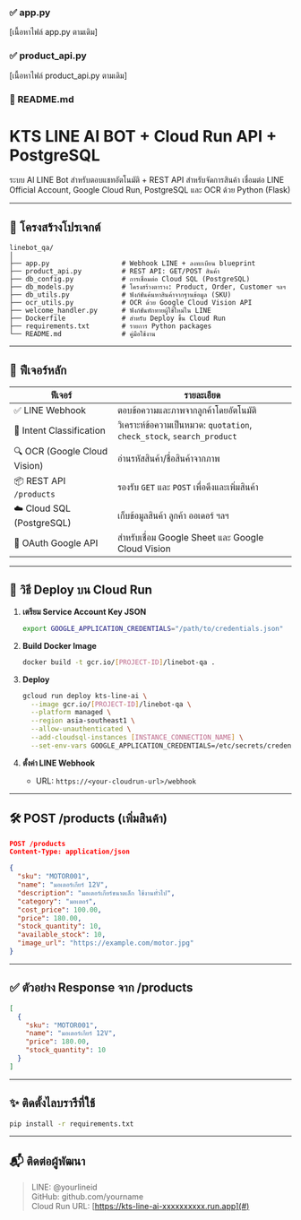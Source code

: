 ### ✅ app.py

[เนื้อหาไฟล์ app.py ตามเดิม]


### ✅ product_api.py

[เนื้อหาไฟล์ product_api.py ตามเดิม]


### 📄 README.md

# KTS LINE AI BOT + Cloud Run API + PostgreSQL

ระบบ AI LINE Bot สำหรับตอบแชทอัตโนมัติ + REST API สำหรับจัดการสินค้า
เชื่อมต่อ LINE Official Account, Google Cloud Run, PostgreSQL และ OCR ด้วย Python (Flask)

---

## 🔧 โครงสร้างโปรเจกต์

```
linebot_qa/
│
├── app.py                  # Webhook LINE + ลงทะเบียน blueprint
├── product_api.py          # REST API: GET/POST สินค้า
├── db_config.py            # การเชื่อมต่อ Cloud SQL (PostgreSQL)
├── db_models.py            # โครงสร้างตาราง: Product, Order, Customer ฯลฯ
├── db_utils.py             # ฟังก์ชันค้นหาสินค้าจากฐานข้อมูล (SKU)
├── ocr_utils.py            # OCR ด้วย Google Cloud Vision API
├── welcome_handler.py      # ฟังก์ชันทักทายผู้ใช้ใหม่ใน LINE
├── Dockerfile              # สำหรับ Deploy ขึ้น Cloud Run
├── requirements.txt        # รายการ Python packages
└── README.md               # คู่มือใช้งาน
```

---

## 🧠 ฟีเจอร์หลัก

| ฟีเจอร์                            | รายละเอียด |
|-----------------------------------|-------------|
| ✅ LINE Webhook                   | ตอบข้อความและภาพจากลูกค้าโดยอัตโนมัติ |
| 🧾 Intent Classification           | วิเคราะห์ข้อความเป็นหมวด: `quotation`, `check_stock`, `search_product` |
| 🔍 OCR (Google Cloud Vision)       | อ่านรหัสสินค้า/ชื่อสินค้าจากภาพ |
| 📦 REST API `/products`            | รองรับ `GET` และ `POST` เพื่อดึงและเพิ่มสินค้า |
| ☁️ Cloud SQL (PostgreSQL)          | เก็บข้อมูลสินค้า ลูกค้า ออเดอร์ ฯลฯ |
| 🔑 OAuth Google API                | สำหรับเชื่อม Google Sheet และ Google Cloud Vision |

---

## 🚀 วิธี Deploy บน Cloud Run

1. **เตรียม Service Account Key JSON**
   ```bash
   export GOOGLE_APPLICATION_CREDENTIALS="/path/to/credentials.json"
   ```

2. **Build Docker Image**
   ```bash
   docker build -t gcr.io/[PROJECT-ID]/linebot-qa .
   ```

3. **Deploy**
   ```bash
   gcloud run deploy kts-line-ai \
     --image gcr.io/[PROJECT-ID]/linebot-qa \
     --platform managed \
     --region asia-southeast1 \
     --allow-unauthenticated \
     --add-cloudsql-instances [INSTANCE_CONNECTION_NAME] \
     --set-env-vars GOOGLE_APPLICATION_CREDENTIALS=/etc/secrets/credentials.json
   ```

4. **ตั้งค่า LINE Webhook**
   - URL: `https://<your-cloudrun-url>/webhook`

---

## 🛠 POST /products (เพิ่มสินค้า)

```json
POST /products
Content-Type: application/json

{
  "sku": "MOTOR001",
  "name": "มอเตอร์เกียร์ 12V",
  "description": "มอเตอร์เกียร์ขนาดเล็ก ใช้งานทั่วไป",
  "category": "มอเตอร์",
  "cost_price": 100.00,
  "price": 180.00,
  "stock_quantity": 10,
  "available_stock": 10,
  "image_url": "https://example.com/motor.jpg"
}
```

---

## ✅ ตัวอย่าง Response จาก /products

```json
[
  {
    "sku": "MOTOR001",
    "name": "มอเตอร์เกียร์ 12V",
    "price": 180.00,
    "stock_quantity": 10
  }
]
```

---

## ✨ ติดตั้งไลบรารีที่ใช้

```bash
pip install -r requirements.txt
```

---

## 📬 ติดต่อผู้พัฒนา

> LINE: @yourlineid  
> GitHub: github.com/yourname  
> Cloud Run URL: [https://kts-line-ai-xxxxxxxxxx.run.app](#)
